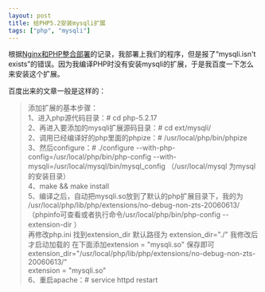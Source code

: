 ```yaml
---
layout: post
title: 给PHP5.2安装mysqli扩展
tags: ["php", "mysqli"]
---
```


  根据<a href="http://www.zhuangyan.cn/4-centos6-nginx-php5.2/" target="_blank">Nginx和PHP整合部署</a>的记录，我部署上我们的程序，但是报了“mysqli.isn't exists”的错误。因为我编译PHP时没有安装mysqli的扩展，于是我百度一下怎么来安装这个扩展。

  百度出来的文章一般是这样的：

>  添加扩展的基本步骤：  
>	1、进入php源代码目录：# cd php-5.2.17  
>	2、再进入要添加的mysqli扩展源码目录：# cd ext/mysqli/  
>	2、调用已经编译好的php里面的phpize：# /usr/local/php/bin/phpize  
>	3、然后configure：# ./configure --with-php-config=/usr/local/php/bin/php-config --with-mysqli=/usr/local/mysql/bin/mysql_config
	   （/usr/local/mysql 为mysql的安装目录）  
>	4、make && make install  
>	5、编译之后，自动把mysqli.so放到了默认的php扩展目录下，我的为 /usr/local/php/lib/php/extensions/no-debug-non-zts-20060613/  
>	（phpinfo可查看或者执行命令/usr/local/php/bin/php-config --extension-dir ）  
>	再修改php.ini 找到extension_dir 默认路径为 extension_dir="./" 我修改后才启动加载的
>	在下面添加extension = "mysqli.so" 保存即可  
>	extension_dir="/usr/local/php/lib/php/extensions/no-debug-non-zts-20060613/"  
>	extension = "mysqli.so"  
>	6、重启apache：# service httpd restart  

